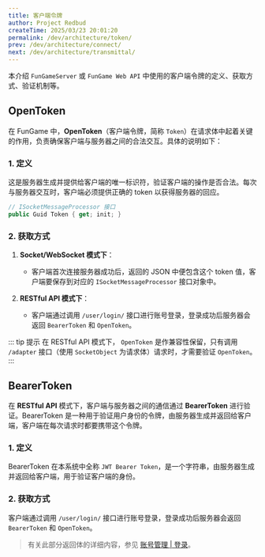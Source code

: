 ```yaml
---
title: 客户端令牌
author: Project Redbud
createTime: 2025/03/23 20:01:20
permalink: /dev/architecture/token/
prev: /dev/architecture/connect/
next: /dev/architecture/transmittal/
---
```


本介绍 `FunGameServer` 或 `FunGame Web API` 中使用的客户端令牌的定义、获取方式、验证机制等。

## OpenToken

在 FunGame 中，**OpenToken**（客户端令牌，简称 `Token`）在请求体中起着关键的作用，负责确保客户端与服务器之间的合法交互。具体的说明如下：

### 1. **定义**

这是服务器生成并提供给客户端的唯一标识符，验证客户端的操作是否合法。每次与服务器交互时，客户端必须提供正确的 token 以获得服务器的回应。

```cs
// ISocketMessageProcessor 接口
public Guid Token { get; init; }
```

### 2. **获取方式**

1. **Socket/WebSocket 模式下**：
   - 客户端首次连接服务器成功后，返回的 JSON 中便包含这个 token 值，客户端要保存到对应的 `ISocketMessageProcessor` 接口对象中。

2. **RESTful API 模式下**：
   - 客户端通过调用 `/user/login/` 接口进行账号登录，登录成功后服务器会返回 `BearerToken` 和 `OpenToken`。

::: tip 提示
在 RESTful API 模式下， `OpenToken` 是作兼容性保留，只有调用 `/adapter` 接口（使用 `SocketObject` 为请求体）请求时，才需要验证 `OpenToken`。
:::

## BearerToken

在 **RESTful API** 模式下，客户端与服务器之间的通信通过 **BearerToken** 进行验证。BearerToken 是一种用于验证用户身份的令牌，由服务器生成并返回给客户端，客户端在每次请求时都要携带这个令牌。

### 1. **定义**

BearerToken 在本系统中全称 `JWT Bearer Token`，是一个字符串，由服务器生成并返回给客户端，用于验证客户端的身份。

### 2. **获取方式**

客户端通过调用 `/user/login/` 接口进行账号登录，登录成功后服务器会返回 `BearerToken` 和 `OpenToken`。

> 有关此部分返回体的详细内容，参见 [账号管理 | 登录](/api/user/login/)。

